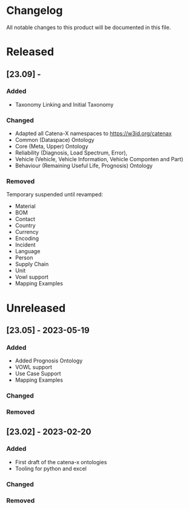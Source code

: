 # Changelog

All notable changes to this product will be documented in this file.

# Released

## [23.09] - 

### Added

- Taxonomy Linking and Initial Taxonomy 

### Changed

- Adapted all Catena-X namespaces to https://w3id.org/catenax
- Common (Dataspace) Ontology
- Core (Meta, Upper) Ontology
- Reliability (Diagnosis, Load Spectrum, Error), 
- Vehicle (Vehicle, Vehicle Information, Vehicle Componten and Part) 
- Behaviour (Remaining Useful Life, Prognosis) Ontology

### Removed

Temporary suspended until revamped:

- Material
- BOM
- Contact 
- Country 
- Currency
- Encoding
- Incident
- Language
- Person
- Supply Chain
- Unit
- Vowl support
- Mapping Examples

# Unreleased

## [23.05] - 2023-05-19

### Added

- Added Prognosis Ontology
- VOWL support
- Use Case Support
- Mapping Examples

### Changed

### Removed

## [23.02] - 2023-02-20

### Added

- First draft of the catena-x ontologies
- Tooling for python and excel

### Changed

### Removed
